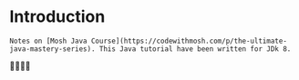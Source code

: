 # Introduction

```{note}
Notes on [Mosh Java Course](https://codewithmosh.com/p/the-ultimate-java-mastery-series). This Java tutorial have been written for JDk 8.
```

🐔🍐🌞🍓
